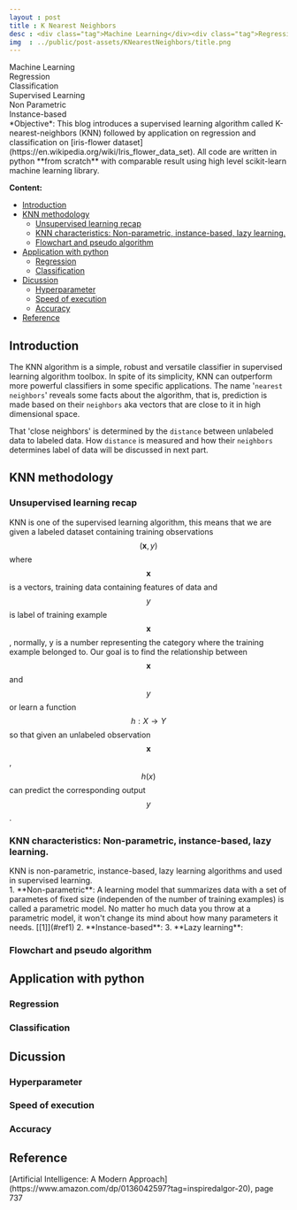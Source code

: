 ```yaml
---
layout : post
title :	K Nearest Neighbors
desc : <div class="tag">Machine Learning</div><div class="tag">Regression</div><div class="tag">Classification</div><div class="tag">Supervised Learning</div></br>Analyze a non-parametric, instance-based learning algorithm called KNN and implement it from scratch in Python to solve classification and regression tasks.
img  : ../public/post-assets/KNearestNeighbors/title.png
---
```

<div class="tag">Machine Learning</div><div class="tag">Regression</div><div class="tag">Classification</div><div class="tag">Supervised Learning</div><div class="tag">Non Parametric</div><div class="tag">Instance-based</div>
*Objective*: This blog introduces a supervised learning algorithm called K-nearest-neighbors (KNN) followed by application on regression and classification on [iris-flower dataset](https://en.wikipedia.org/wiki/Iris_flower_data_set). All code are written in python **from scratch** with comparable result using high level scikit-learn machine learning library.

**Content:**
<!-- MarkdownTOC depth=3 -->

- [Introduction](#introduction)
- [KNN methodology](#knn-methodology)
	- [Unsupervised learning recap](#unsupervised-learning-recap)
	- [KNN characteristics: Non-parametric, instance-based, lazy learning.](#knn-characteristics-non-parametric-instance-based-lazy-learning)
	- [Flowchart and pseudo algorithm](#flowchart-and-pseudo-algorithm)
- [Application with python](#application-with-python)
	- [Regression](#regression)
	- [Classification](#classification)
- [Dicussion](#dicussion)
	- [Hyperparameter](#hyperparameter)
	- [Speed of execution](#speed-of-execution)
	- [Accuracy](#accuracy)
- [Reference](#reference)

<!-- /MarkdownTOC -->

<a name="introduction"></a>
## Introduction
The KNN algorithm is a simple, robust and versatile classifier in supervised learning algorithm toolbox. In spite of its simplicity, KNN can outperform more powerful classifiers in some specific applications. The name '```nearest neighbors```' reveals some facts about the algorithm, that is, prediction is made based on their ```neighbors``` aka vectors that are close to it in high dimensional space.

That 'close neighbors' is determined by the ```distance``` between unlabeled data to labeled data. How ```distance``` is measured and how their ```neighbors``` determines label of data will be discussed in next part.
<a name="knn-methodology"></a>
## KNN methodology
<a name="unsupervised-learning-recap"></a>
### Unsupervised learning recap
KNN is one of the supervised learning algorithm, this means that we  are given a labeled dataset containing training observations $$(\mathbf{x},y)$$ where $$\mathbf{x}$$ is a vectors, training data containing features of data and $$y$$ is label of training example $$\mathbf{x}$$, normally, y is a number representing the category where the training example belonged to. Our goal is to find the relationship between $$\mathbf{x}$$ and $$y$$ or learn a function $$h:X \rightarrow Y$$ so that given an unlabeled observation $$\mathbf{x}$$, $$h(x)$$ can predict the corresponding output $$y$$.
<a name="knn-characteristics-non-parametric-instance-based-lazy-learning"></a>
### KNN characteristics: Non-parametric, instance-based, lazy learning.
<div class="message">
KNN is non-parametric, instance-based, lazy learning algorithms and used in supervised learning.
</div>
1. **Non-parametric**: 
A learning model that summarizes data with a set of parametes of fixed size (independen of the number of training examples) is called a parametric model. No matter ho much data you throw at a parametric model, it won't change its mind about how many parameters it needs. [[1]](#ref1)
2. **Instance-based**: 
3. **Lazy learning**: 

<a name="flowchart-and-pseudo-algorithm"></a>
### Flowchart and pseudo algorithm
<a name="application-with-python"></a>
## Application with python 
<a name="regression"></a>
### Regression
<a name="classification"></a>
### Classification 
<a name="dicussion"></a>
## Dicussion
<a name="hyperparameter"></a>
### Hyperparameter
<a name="speed-of-execution"></a>
### Speed of execution
<a name="accuracy"></a>
### Accuracy
<a name="reference"></a>
## Reference

<div id='ref1'>[Artificial Intelligence: A Modern Approach](https://www.amazon.com/dp/0136042597?tag=inspiredalgor-20), page 737</div>